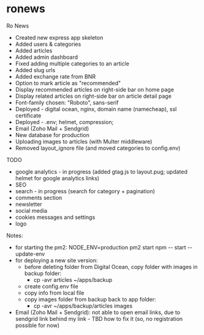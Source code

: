 # ronews

Ro News

- Created new express app skeleton
- Added users & categories
- Added articles
- Added admin dashboard
- Fixed adding multiple categories to an article
- Added slug urls
- Added exchange rate from BNR
- Option to mark article as "recommended"
- Display recommended articles on right-side bar on home page
- Display related articles on right-side bar on article detail page
- Font-family chosen: "Roboto", sans-serif
- Deployed - digital ocean, nginx, domain name (namecheap), ssl certificate
- Deployed - .env; helmet, compression;
- Email (Zoho Mail + Sendgrid)
- New database for production
- Uploading images to articles (with Multer middleware)
- Removed layout_ignore file (and moved categories to config.env)

TODO

- google analytics - in progress (added gtag.js to layout.pug; updated helmet for google analytics links)
- SEO
- search - in progress (search for category + pagination)
- comments section
- newsletter
- social media
- cookies messages and settings
- logo

Notes:

- for starting the pm2: NODE_ENV=production pm2 start npm -- start --update-env
- for deploying a new site version:
  - before deleting folder from Digital Ocean, copy folder with images in backup folder:
    - cp -avr articles ~/apps/backup
  - create config.env file
  - copy info from local file
  - copy images folder from backup back to app folder:
    - cp -avr ~/apps/backup/articles images
- Email (Zoho Mail + Sendgrid): not able to open email links, due to sendgrid link behind my link - TBD how to fix it (so, no registration possible for now)
